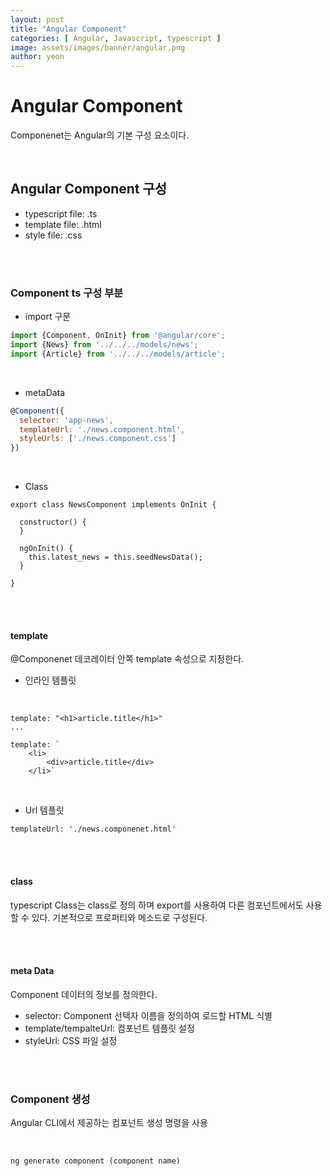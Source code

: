 ```yaml
---
layout: post
title: "Angular Component" 
categories: [ Angular, Javascript, typescript ]
image: assets/images/banner/angular.png
author: yeon
---
```


# Angular Component
Componenet는 Angular의 기본 구성 요소이다.

<br>

## Angular Component 구성
- typescript file: .ts
- template file: .html
- style file: .css

<br><br>

### Component ts 구성 부분
- import 구문
```javascript
import {Component, OnInit} from '@angular/core';
import {News} from '../../../models/news';
import {Article} from '../../../models/article';
```

<br>

- metaData
```javascript
@Component({
  selector: 'app-news',
  templateUrl: './news.component.html',
  styleUrls: ['./news.component.css']
})
```

<br>

- Class
```javasciprt
export class NewsComponent implements OnInit {

  constructor() {
  }

  ngOnInit() {
    this.latest_news = this.seedNewsData();
  }

}
```

<br><br>

#### template
@Componenet 데코레이터 안쪽 template 속성으로 지정한다.
- 인라인 템플릿

<br>

~~~
template: "<h1>article.title</h1>"
...

template: `
	<li>
		<div>article.title</div>
	</li>`
~~~

<br>

- Url 템플릿
~~~
templateUrl: './news.componenet.html'
~~~

<br><br>

#### class
typescript Class는 class로 정의 하며 export를 사용하여 다른 컴포넌트에서도 사용할 수 있다.
기본적으로 프로퍼티와 메소드로 구성된다.

<br><br>

#### meta Data
Component 데이터의 정보를 정의한다.
- selector: Component 선택자 이름을 정의하여 로드할 HTML 식별
- template/tempalteUrl: 컴포넌트 템플릿 설정
- styleUrl: CSS 파일 설정

<br><br>

### Component 생성
Angular CLI에서 제공하는 컴포넌트 생성 명령을 사용

<br>

~~~
ng generate component (component name)
~~~





<br><br><br>
